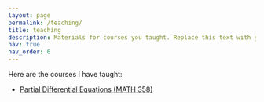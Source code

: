 ```yaml
---
layout: page
permalink: /teaching/
title: teaching
description: Materials for courses you taught. Replace this text with your description.
nav: true
nav_order: 6
---
```


Here are the courses I have taught:

- [Partial Differential Equations (MATH 358)](/teaching/course1/)
